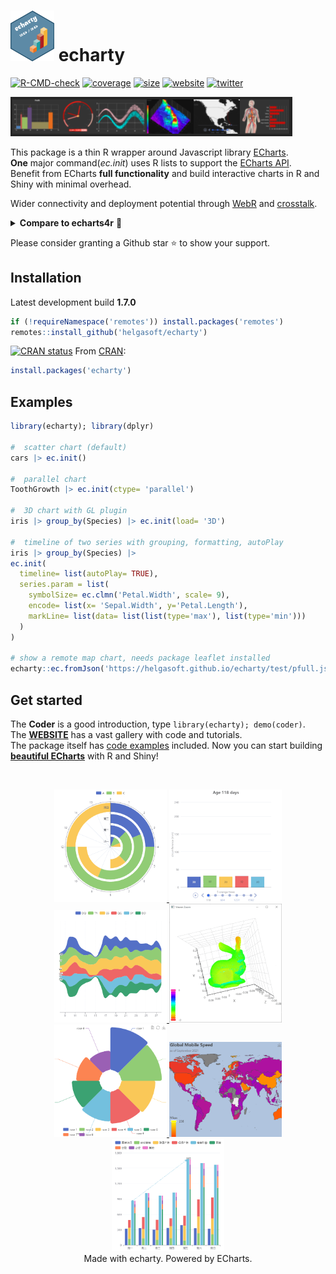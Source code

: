 
# <img src='man/figures/logo.png' width='70px' alt='' /> echarty

<!-- badges: start -->

[![R-CMD-check](https://github.com/helgasoft/echarty/workflows/R-CMD-check/badge.svg)](https://github.com/helgasoft/echarty/actions)
[![coverage](https://coveralls.io/repos/github/helgasoft/echarty/badge.svg)](https://coveralls.io/github/helgasoft/echarty)
[![size](https://img.shields.io/github/languages/code-size/helgasoft/echarty)](https://github.com/helgasoft/echarty/releases/)
[![website](https://img.shields.io/badge/Website-Visit-blue)](https://helgasoft.github.io/echarty)
[![twitter](https://img.shields.io/twitter/follow/echarty.svg?style=social&label=Follow)](https://x.com/echarty_R)

<!--
[![CRAN
downloads](https://cranlogs.r-pkg.org/badges/last-day/echarty)](https://cranlogs.r-pkg.org/badges/last-day/echarty)   -->

<!-- badges: end -->

<a href='https://helgasoft.github.io/echarty'><img src="man/figures/echarty.gallery.png" alt="echarty.gallery" /></a>

This package is a thin R wrapper around Javascript library
[ECharts](https://echarts.apache.org/en/index.html).  
**One** major command(_ec.init_) uses R lists to support the [ECharts API](https://echarts.apache.org/en/option.html).  
Benefit from ECharts **full functionality** and build
interactive charts in R and Shiny with minimal overhead.  

Wider connectivity and deployment potential through [WebR](https://helgasoft.github.io/echarty/test/coder.html) and  [crosstalk](https://rpubs.com/echarty/crosstalk).  

<details> <summary><b>Compare to echarts4r</b> 📌</summary>

R package | echarts4r | echarty
--- | --- | ---
initial commit | Mar 12, 2018 | Feb 5, 2021
library size | ![875 KB](https://img.shields.io/github/languages/code-size/JohnCoene/echarts4r.svg) | ![275KB](https://img.shields.io/github/languages/code-size/helgasoft/echarty)
test coverage | ![32%](https://coveralls.io/repos/github/JohnCoene/echarts4r/badge.svg) [![link](man/figures/external-link-16.png)](https://coveralls.io/github/JohnCoene/echarts4r) | ![98%](https://coveralls.io/repos/github/helgasoft/echarty/badge.svg) [![link](man/figures/external-link-16.png)](https://coveralls.io/github/helgasoft/echarty)
lines of code | 1,202,681 [![link](man/figures/external-link-16.png)](https://api.codetabs.com/v1/loc/?github=JohnCoene/echarts4r) | 6,951 [![link](man/figures/external-link-16.png)](https://api.codetabs.com/v1/loc?github=helgasoft/echarty)
echarts.js version | 5.4.3 [![link](man/figures/external-link-16.png)](https://github.com/JohnCoene/echarts4r/blob/master/inst/htmlwidgets/lib/echarts-4.8.0/echarts-en.min.js) | 6.0.0 [![link](man/figures/external-link-16.png)](https://github.com/helgasoft/echarty/blob/main/inst/js/echarts.min.js)
API design | own commands with parameters | mostly [ECharts option](https://echarts.apache.org/en/option.html) lists <sup>(1)</sup>
number of commands | over [200](https://echarts4r.john-coene.com/reference/) | **one** command (ec.init) + optional utility commands
[dataset](https://echarts.apache.org/en/option.html#dataset) support | no | **yes**
[WebR](https://docs.r-wasm.org/webr/latest/) support | no	| **yes**
[crosstalk](https://rstudio.github.io/crosstalk/) support | no | **yes**
column-to-style | no	| **yes**
dependencies ([tools](https://www.rdocumentation.org/packages/tools/versions/3.6.2/topics/package_dependencies)) | 70 | 46 
dependencies ([WebR](https://repo.r-wasm.org)) | 188 | 46 

<!-- utilities | bezier, correlations, histogram, density, loess, flip, nesting, more | extended boxplots, tabsets, layouts, shapefiles, lotties, more -->
<sup>(1)</sup> We encourage users to follow the original ECharts API to construct charts with echarty. 
	This differs from echarts4r which uses own commands for most chart options.   

Comparison review done October 2025 for current versions of echarts4R and echarty.  
___
</details>

Please consider granting a Github star ⭐ to show your support.  

## Installation

<!-- [![Github version](https://img.shields.io/github/v/release/helgasoft/echarty?label=github)](https://github.com/helgasoft/echarty/releases)  <sup>.02</sup>  -->
Latest development build **1.7.0**

``` r
if (!requireNamespace('remotes')) install.packages('remotes')
remotes::install_github('helgasoft/echarty')
```

[![CRAN
status](https://www.r-pkg.org/badges/version/echarty)](https://cran.r-project.org/package=echarty) 
From [CRAN](https://CRAN.R-project.org):

``` r
install.packages('echarty')
```

## Examples

``` r
library(echarty); library(dplyr)

#  scatter chart (default)
cars |> ec.init()

#  parallel chart
ToothGrowth |> ec.init(ctype= 'parallel')

#  3D chart with GL plugin
iris |> group_by(Species) |> ec.init(load= '3D')

#  timeline of two series with grouping, formatting, autoPlay
iris |> group_by(Species) |> 
ec.init(
  timeline= list(autoPlay= TRUE),
  series.param = list(
    symbolSize= ec.clmn('Petal.Width', scale= 9),
    encode= list(x= 'Sepal.Width', y='Petal.Length'),
    markLine= list(data= list(list(type='max'), list(type='min')))
  )
)

# show a remote map chart, needs package leaflet installed
echarty::ec.fromJson('https://helgasoft.github.io/echarty/test/pfull.json')

```

## Get started

The **Coder** is a good introduction, type ```library(echarty); demo(coder)```.  
The [**WEBSITE**](https://helgasoft.github.io/echarty) has a vast gallery with code and tutorials.  
The package itself has [code examples](https://raw.githubusercontent.com/helgasoft/echarty/refs/heads/main/demo/examples.R)
included.
Now you can start building [**beautiful ECharts**](https://echarts.apache.org/examples/en/index.html) with R and Shiny!

<br>
<p align="center">
<a href='https://helgasoft.github.io/echarty/articles/gallery.html' target='_blank'>
  <img src="man/figures/ssPolarStack.png" alt="Polar Stack" width="180"/>
  <img src="man/figures/ssBars.gif" alt="timeline bars"/>
  <img src="man/figures/ssThemeRiver.png" alt="themeRiver" width="180"/>
  <img src="man/figures/ssBunny.gif" alt="3D"/> <br>
  <!-- img src="man/figures/ssMorph.gif" width="180"/ -->
  <img src="man/figures/ssRose.png" alt="rose pie" width="180"/>
  <img src="man/figures/ssSpeed.png" alt="map" width="180"/>
  <img src="man/figures/ssStackBar.png" alt="stacked grouped bars" width="180"/>
</a> 
<br>Made with echarty. Powered by ECharts.
</p>
